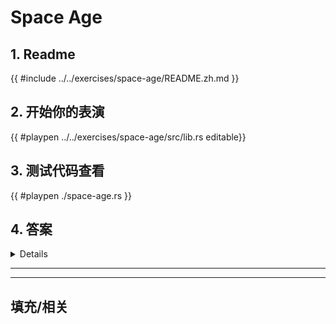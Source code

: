# Space Age
## 1. Readme

 {{ #include ../../exercises/space-age/README.zh.md }}

 ## 2. 开始你的表演

 {{ #playpen ../../exercises/space-age/src/lib.rs editable}}

 ## 3. 测试代码查看

 {{ #playpen ./space-age.rs }}

 ## 4. 答案

 <details>

 {{ #playpen ../../exercises/space-age/example.rs }}

 </details>

 ---
 ---

 ## 填充/相关


